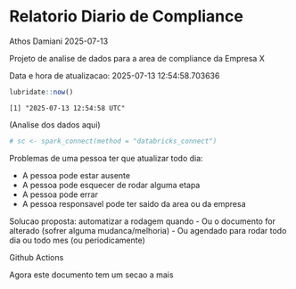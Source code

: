 # Relatorio Diario de Compliance
Athos Damiani
2025-07-13

Projeto de analise de dados para a area de compliance da Empresa X

Data e hora de atualizacao: 2025-07-13 12:54:58.703636

``` r
lubridate::now()
```

    [1] "2025-07-13 12:54:58 UTC"

(Analise dos dados aqui)

``` r
# sc <- spark_connect(method = "databricks_connect")
```

Problemas de uma pessoa ter que atualizar todo dia:

-   A pessoa pode estar ausente
-   A pessoa pode esquecer de rodar alguma etapa
-   A pessoa pode errar
-   A pessoa responsavel pode ter saido da area ou da empresa

Solucao proposta: automatizar a rodagem quando - Ou o documento for
alterado (sofrer alguma mudanca/melhoria) - Ou agendado para rodar todo
dia ou todo mes (ou periodicamente)

Github Actions

Agora este documento tem um secao a mais
